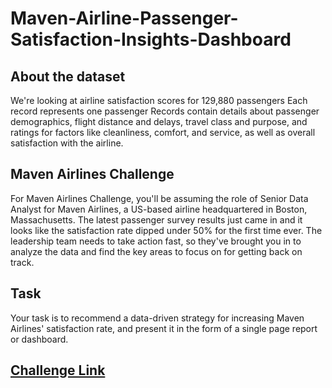 # Maven-Airline-Passenger-Satisfaction-Insights-Dashboard

## About the dataset
We're looking at airline satisfaction scores for 129,880 passengers
Each record represents one passenger
Records contain details about passenger demographics, flight distance and delays, travel class and purpose, and ratings for factors like cleanliness, comfort, and service, as well as overall satisfaction with the airline.

## Maven Airlines Challenge
For Maven Airlines Challenge, you'll be assuming the role of Senior Data Analyst for Maven Airlines, a US-based airline headquartered in Boston, Massachusetts. The latest passenger survey results just came in and it looks like the satisfaction rate dipped under 50% for the first time ever. The leadership team needs to take action fast, so they've brought you in to analyze the data and find the key areas to focus on for getting back on track.

## Task
Your task is to recommend a data-driven strategy for increasing Maven Airlines' satisfaction rate, and present it in the form of a single page report or dashboard.

## [Challenge Link](https://www.mavenanalytics.io/blog/maven-airlines-challenge)
